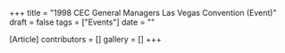 +++
title = "1998 CEC General Managers Las Vegas Convention (Event)"
draft = false
tags = ["Events"]
date = ""

[Article]
contributors = []
gallery = []
+++